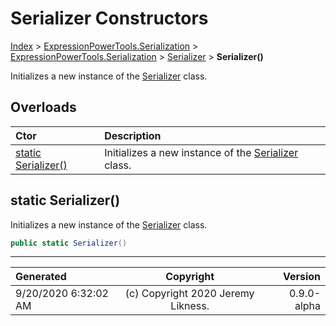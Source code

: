 ﻿# Serializer Constructors

[Index](../index.md) > [ExpressionPowerTools.Serialization](ExpressionPowerTools.Serialization.a.md) > [ExpressionPowerTools.Serialization](ExpressionPowerTools.Serialization.n.md) > [Serializer](ExpressionPowerTools.Serialization.Serializer.cs.md) > **Serializer()**

Initializes a new instance of the [Serializer](ExpressionPowerTools.Serialization.Serializer.cs.md) class.

## Overloads

| Ctor | Description |
| :-- | :-- |
| [static Serializer()](#static-serializer) | Initializes a new instance of the [Serializer](ExpressionPowerTools.Serialization.Serializer.cs.md) class. |

## static Serializer()

Initializes a new instance of the [Serializer](ExpressionPowerTools.Serialization.Serializer.cs.md) class.

```csharp
public static Serializer()
```



---

| Generated | Copyright | Version |
| :-- | :-: | --: |
| 9/20/2020 6:32:02 AM | (c) Copyright 2020 Jeremy Likness. | 0.9.0-alpha |

